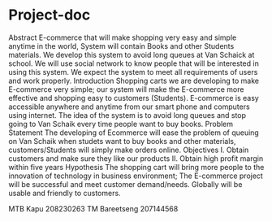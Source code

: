 Project-doc
===========


Abstract
E-commerce that will make shopping very easy and simple anytime in the world, System will contain Books and other Students materials. We develop this system to avoid long queues at Van Schaick at school. We will use social network to know people that will be interested in using this system. We expect the system to meet all requirements of users and work properly.
Introduction
Shopping carts we are developing to make E-commerce very simple; our system will make the E-commerce more effective and shopping easy to customers (Students). E-commerce is easy accessible anywhere and anytime from our smart phone and computers using internet. The idea of the system is to avoid long queues and stop going to Van Schaik every time people want to buy books.
Problem Statement
The developing of Ecommerce will ease the problem of queuing on Van Schaik when studets want to buy books and other materials, customers/Students will simply make orders online.
Objectives
I.	Obtain customers and make sure they like our products
II.	Obtain high profit margin within five years
Hypothesis
The shopping cart will bring more people to the innovation of technology in business environment; The E-commerce project will be successful and meet customer demand/needs. Globally will be usable and friendly to customers.
 
MTB Kapu 208230263
TM Bareetseng 207144568

